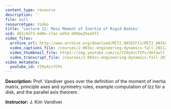 ```yaml
---
content_type: resource
description: ''
file: null
resourcetype: Video
title: 'Lecture 11: Mass Moment of Inertia of Rigid Bodies'
uid: 401c6d73-6d0e-c7ac-ed5d-d49ae25ea5f3
video_files:
  archive_url: http://www.archive.org/download/MIT2.003SCF11/MIT2_003SCF11_lec11_300k.mp4
  video_captions_file: /courses/2-003sc-engineering-dynamics-fall-2011/1369a39a9de6511692e20ec1f13873db_YZ9y4zcfCPs.vtt
  video_thumbnail_file: https://img.youtube.com/vi/YZ9y4zcfCPs/default.jpg
  video_transcript_file: /courses/2-003sc-engineering-dynamics-fall-2011/6e181eb5a7fc2584fb1cb3ec5fe8ba40_YZ9y4zcfCPs.pdf
video_metadata:
  youtube_id: YZ9y4zcfCPs
---
```


**Description:** Prof. Vandiver goes over the definition of the moment of inertia matrix, principle axes and symmetry rules, example computation of Izz for a disk, and the parallel axis theorem.

**Instructor:** J. Kim Vandiver